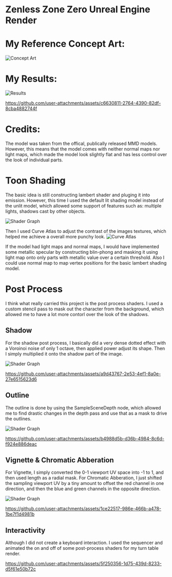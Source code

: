 # Zenless Zone Zero Unreal Engine Render
# My Reference Concept Art:

![Concept Art](./ConceptArt.png)

# My Results:

![Results](./DemoMediaFiles/Cover.png)


https://github.com/user-attachments/assets/c6630811-2764-4390-82df-8cba4882744f

# Credits:

The model was taken from the offical, publically released MMD models. However, this means that the model comes with neither normal maps nor light maps, which made the model look slightly flat and has less control over the look of individual parts.

# Toon Shading
The basic idea is still constructing lambert shader and pluging it into emission. However, this time I used the default lit shading model instead of the unlit model, which allowed some support of features such as: multiple lights, shadows cast by other objects.

![Shader Graph](./DemoMediaFiles/ToonShader.jpg)

Then I used Curve Atlas to adjust the contrast of the images textures, which helped me achieve a overall more punchy look.
![Curve Atlas](./DemoMediaFiles/CurveAtlas.jpg)

If the model had light maps and normal maps, I would have implemented some metallic specular by constructing blin-phong and masking it using light map onto only parts with metallic value over a certain threshold. Also I could use normal map to map vertex positions for the basic lambert shading model.

# Post Process
I think what really carried this project is the post process shaders. I used a custom stencil pass to mask out the character from the background, which allowed me to have a lot more contorl over the look of the shadows.
## Shadow
For the shadow post process, I basically did a very dense dotted effect with a Voroinoi noise of only 1 octave, then applied power adjust its shape. Then I simply multiplied it onto the shadow part of the image.

![Shader Graph](./DemoMediaFiles/PP_Shadow.jpg)

https://github.com/user-attachments/assets/a9d43767-2e53-4ef1-8a0e-27e6515623d6




## Outline
The outline is done by using the SampleSceneDepth node, which allowed me to find drastic changes in the depth pass and use that as a mask to drive the outlines.

![Shader Graph](./DemoMediaFiles/PP_Outline.jpg)

https://github.com/user-attachments/assets/b4988d5b-d36b-4984-8c6d-f924e886deac

## Vignette & Chromatic Abberation
For Vignette, I simply converted the 0-1 viewport UV space into -1 to 1, and then used length as a radial mask.
For Chromatic Abberation, I just shifted the sampling viewport UV by a tiny amount to offset the red channel in one direction, and then the blue and green channels in the opposite direction.

![Shader Graph](./DemoMediaFiles/PP_Cinema.jpg)

https://github.com/user-attachments/assets/1ce22517-986e-466b-a478-1be7f1d4981b

## Interactivity
Although I did not create a keyboard interaction. I used the sequencer and animated the on and off of some post-process shaders for my turn table render.

https://github.com/user-attachments/assets/5f250356-1d75-439d-8233-d5f61e50b72c



